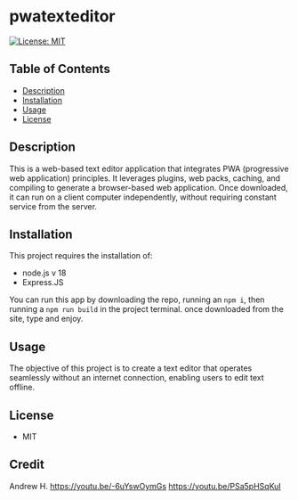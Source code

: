 # pwatexteditor
[![License: MIT](https://img.shields.io/badge/License-MIT-yellow.svg)](https://opensource.org/licenses/MIT)

## Table of Contents
- [Description](#Description)
- [Installation](#Installation)
- [Usage](#Usage)
- [License](#License)

## Description

This is a web-based text editor application that integrates PWA (progressive web application) principles. It leverages plugins, web packs, caching, and compiling to generate a browser-based web application. Once downloaded, it can run on a client computer independently, without requiring constant service from the server.

## Installation
This project requires the installation of: 
- node.js v 18
- Express.JS

You can run this app by downloading the repo, running an `npm i`, then running a `npm run build` in the project terminal. once downloaded from the site, type and enjoy. 


## Usage


The objective of this project is to create a text editor that operates seamlessly without an internet connection, enabling users to edit text offline.

## License
- MIT

## Credit
Andrew H. 
https://youtu.be/-6uYswOymGs
https://youtu.be/PSa5pHSqKuI